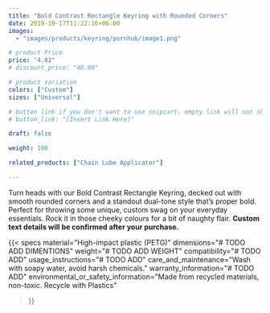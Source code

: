 ```yaml
---
title: "Bold Contrast Rectangle Keyring with Rounded Corners"
date: 2019-10-17T11:22:16+06:00
images:
  - "images/products/keyring/pornhub/image1.png"

# product Price
price: "4.82"
# discount_price: "40.00"

# product variation
colors: ["Custom"]
sizes: ["Universal"]

# button link if you don't want to use snipcart. empty link will not show button
# button_link: "[Insert Link Here]"

draft: false

weight: 100

related_products: ["Chain Lube Applicator"]

---
```


Turn heads with our Bold Contrast Rectangle Keyring, decked out with smooth rounded corners and a standout dual-tone style that’s proper bold. Perfect for throwing some unique, custom swag on your everyday essentials. Rock it in those cheeky colours for a bit of naughty flair. **Custom text details will be confirmed after your purchase.**

{{< specs
    material="High-impact plastic (PETG)"
    dimensions="# TODO ADD DIMENTIONS"
    weight="# TODO ADD WEIGHT"
    compatibility="# TODO ADD"
    usage_instructions="# TODO ADD"
    care_and_maintenance="Wash with soapy water, avoid harsh chemicals."
    warranty_information="# TODO ADD"
    environmental_or_safety_information="Made from recycled materials, non-toxic. Recycle with Plastics"
>}}
